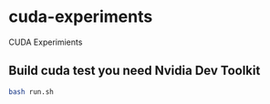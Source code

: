 # cuda-experiments
CUDA Experimients

## Build cuda test you need Nvidia Dev Toolkit

```bash
bash run.sh
```